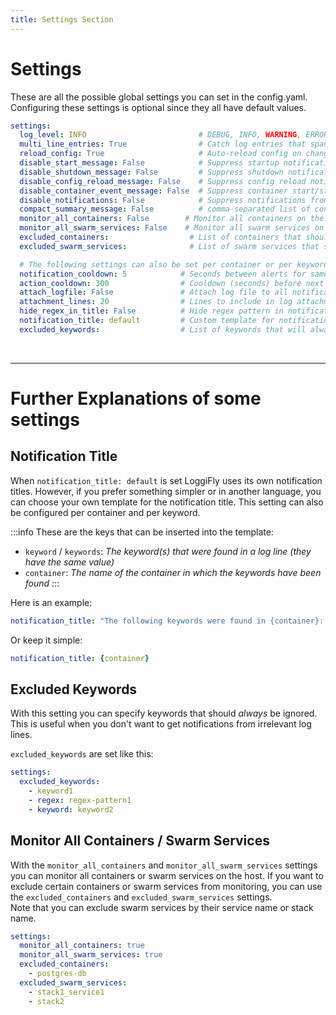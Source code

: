 ```yaml
---
title: Settings Section
---
```


# Settings

These are all the possible global settings you can set in the config.yaml.<br> 
Configuring these settings is optional since they all have default values.<br>

```yaml
settings:          
  log_level: INFO                         # DEBUG, INFO, WARNING, ERROR
  multi_line_entries: True                # Catch log entries that span multiple lines instead of going line by line.
  reload_config: True                     # Auto-reload config on changes
  disable_start_message: False            # Suppress startup notification
  disable_shutdown_message: False         # Suppress shutdown notification
  disable_config_reload_message: False    # Suppress config reload notification
  disable_container_event_message: False  # Suppress container start/stop notifications
  disable_notifications: False            # Suppress notifications from log events (useful for action-only workflows)
  compact_summary_message: False          # comma-separated list of containers in startup and config reload notifications
  monitor_all_containers: False        # Monitor all containers on the host
  monitor_all_swarm_services: False    # Monitor all swarm services on the host
  excluded_containers:                  # List of containers that should not be monitored
  excluded_swarm_services:              # List of swarm services that should not be monitored

  # The following settings can also be set per container or per keyword/regex pattern (see containers section)
  notification_cooldown: 5            # Seconds between alerts for same keyword (per container)
  action_cooldown: 300                # Cooldown (seconds) before next container action (min 60s)
  attach_logfile: False               # Attach log file to all notifications
  attachment_lines: 20                # Lines to include in log attachments
  hide_regex_in_title: False          # Hide regex pattern in notification title
  notification_title: default         # Custom template for notification title
  excluded_keywords:                  # List of keywords that will always be ignored in log lines. See the section below for how to configure these
```
<br>

---

# Further Explanations of some settings 

## Notification Title

When `notification_title: default` is set LoggiFly uses its own notification titles.
However, if you prefer something simpler or in another language, you can choose your own template for the notification title. 
This setting can also be configured per container and per keyword.

:::info
These are the keys that can be inserted into the template:
- `keyword` / `keywords`: _The keyword(s) that were found in a log line (they have the same value)_
- `container`: _The name of the container in which the keywords have been found_
:::

Here is an example:

```yaml
notification_title: "The following keywords were found in {container}: {keywords}"
```
Or keep it simple:
```yaml
notification_title: {container}
```

## Excluded Keywords

With this setting you can specify keywords that should _always_ be ignored. This is useful when you don't want to get notifications from irrelevant log lines.

`excluded_keywords` are set like this:

```yaml
settings:
  excluded_keywords:
    - keyword1
    - regex: regex-pattern1
    - keyword: keyword2
```

## Monitor All Containers / Swarm Services

With the `monitor_all_containers` and `monitor_all_swarm_services` settings you can monitor all containers or swarm services on the host. 
If you want to exclude certain containers or swarm services from monitoring, you can use the `excluded_containers` and `excluded_swarm_services` settings.<br>
Note that you can exclude swarm services by their service name or stack name.

```yaml
settings:
  monitor_all_containers: true
  monitor_all_swarm_services: true
  excluded_containers:
    - postgres-db
  excluded_swarm_services:
    - stack1_service1
    - stack2 
```

